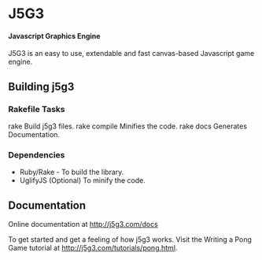 J5G3 
====

#### Javascript Graphics Engine ####

J5G3 is an easy to use, extendable and fast canvas-based Javascript game engine.

Building j5g3
-------------

### Rakefile Tasks ###

rake
	Build j5g3 files.
rake compile
	Minifies the code.
rake docs
	Generates Documentation.

### Dependencies ###

- Ruby/Rake - To build the library.
- UglifyJS (Optional) To minify the code.


Documentation
-------------

Online documentation at <http://j5g3.com/docs>

To get started and get a feeling of how j5g3 works. Visit the Writing a Pong Game tutorial at <http://j5g3.com/tutorials/pong.html>.

